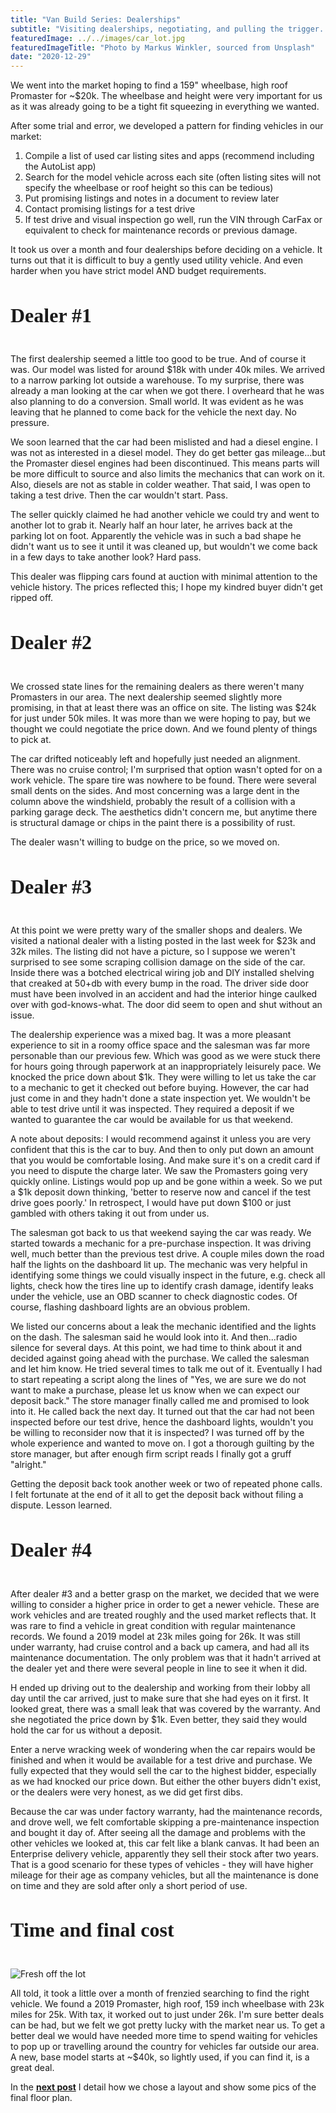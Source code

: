 ```yaml
---
title: "Van Build Series: Dealerships"
subtitle: "Visiting dealerships, negotiating, and pulling the trigger..."
featuredImage: ../../images/car_lot.jpg
featuredImageTitle: "Photo by Markus Winkler, sourced from Unsplash"
date: "2020-12-29"
---
```


We went into the market hoping to find a 159" wheelbase, high roof Promaster for ~$20k. The wheelbase and height were very important for us as it was already going to be a tight fit squeezing in everything we wanted.

After some trial and error, we developed a pattern for finding vehicles in our market:
1. Compile a list of used car listing sites and apps (recommend including the AutoList app)
2. Search for the model vehicle across each site (often listing sites will not specify the wheelbase or roof height so this can be tedious)
3. Put promising listings and notes in a document to review later
4. Contact promising listings for a test drive
5. If test drive and visual inspection go well, run the VIN through CarFax or equivalent to check for maintenance records or previous damage. 

It took us over a month and four dealerships before deciding on a vehicle. It turns out that it is difficult to buy a gently used utility vehicle. And even harder when you have strict model AND budget requirements. 

<h4 style="font-size:32px; font-family: Ubuntu;">Dealer #1</h4>

The first dealership seemed a little too good to be true. And of course it was. Our model was listed for around $18k with under 40k miles. We arrived to a narrow parking lot outside a warehouse. To my surprise, there was already a man looking at the car when we got there. I overheard that he was also planning to do a conversion. Small world. It was evident as he was leaving that he planned to come back for the vehicle the next day. No pressure. 

We soon learned that the car had been mislisted and had a diesel engine. I was not as interested in a diesel model. They do get better gas mileage...but the Promaster diesel engines had been discontinued. This means parts will be more difficult to source and also limits the mechanics that can work on it. Also, diesels are not as stable in colder weather. That said, I was open to taking a test drive. Then the car wouldn't start. Pass.

The seller quickly claimed he had another vehicle we could try and went to another lot to grab it. Nearly half an hour later, he arrives back at the parking lot on foot. Apparently the vehicle was in such a bad shape he didn't want us to see it until it was cleaned up, but wouldn't we come back in a few days to take another look? Hard pass.

This dealer was flipping cars found at auction with minimal attention to the vehicle history. The prices reflected this; I hope my kindred buyer didn't get ripped off.

<h4 style="font-size:32px; font-family: Ubuntu;">Dealer #2</h4>

We crossed state lines for the remaining dealers as there weren't many Promasters in our area. The next dealership seemed slightly more promising, in that at least there was an office on site. The listing was $24k for just under 50k miles. It was more than we were hoping to pay, but we thought we could negotiate the price down. And we found plenty of things to pick at.

The car drifted noticeably left and hopefully just needed an alignment. There was no cruise control; I'm surprised that option wasn't opted for on a work vehicle. The spare tire was nowhere to be found. There were several small dents on the sides. And most concerning was a large dent in the column above the windshield, probably the result of a collision with a parking garage deck. The aesthetics didn't concern me, but anytime there is structural damage or chips in the paint there is a possibility of rust. 

The dealer wasn't willing to budge on the price, so we moved on.

<h4 style="font-size:32px; font-family: Ubuntu;">Dealer #3</h4>

At this point we were pretty wary of the smaller shops and dealers. We visited a national dealer with a listing posted in the last week for $23k and 32k miles. The listing did not have a picture, so I suppose we weren't surprised to see some scraping collision damage on the side of the car. Inside there was a botched electrical wiring job and DIY installed shelving that creaked at 50+db with every bump in the road. The driver side door must have been involved in an accident and had the interior hinge caulked over with god-knows-what. The door did seem to open and shut without an issue. 

The dealership experience was a mixed bag. It was a more pleasant experience to sit in a roomy office space and the salesman was far more personable than our previous few. Which was good as we were stuck there for hours going through paperwork at an inappropriately leisurely pace. We knocked the price down about $1k. They were willing to let us take the car to a mechanic to get it checked out before buying. However, the car had just come in and they hadn't done a state inspection yet. We wouldn't be able to test drive until it was inspected. They required a deposit if we wanted to guarantee the car would be available for us that weekend. 

A note about deposits: I would recommend against it unless you are very confident that this is the car to buy. And then to only put down an amount that you would be comfortable losing. And make sure it's on a credit card if you need to dispute the charge later. We saw the Promasters going very quickly online. Listings would pop up and be gone within a week. So we put a $1k deposit down thinking, 'better to reserve now and cancel if the test drive goes poorly.' In retrospect, I would have put down $100 or just gambled with others taking it out from under us.

The salesman got back to us that weekend saying the car was ready. We started towards a mechanic for a pre-purchase inspection. It was driving well, much better than the previous test drive. A couple miles down the road half the lights on the dashboard lit up. The mechanic was very helpful in identifying some things we could visually inspect in the future, e.g. check all lights, check how the tires line up to identify crash damage, identify leaks under the vehicle, use an OBD scanner to check diagnostic codes. Of course, flashing dashboard lights are an obvious problem. 

We listed our concerns about a leak the mechanic identified and the lights on the dash. The salesman said he would look into it. And then...radio silence for several days. At this point, we had time to think about it and decided against going ahead with the purchase. We called the salesman and let him know. He tried several times to talk me out of it. Eventually I had to start repeating a script along the lines of "Yes, we are sure we do not want to make a purchase, please let us know when we can expect our deposit back." The store manager finally called me and promised to look into it. He called back the next day. It turned out that the car had not been inspected before our test drive, hence the dashboard lights, wouldn't you be willing to reconsider now that it is inspected? I was turned off by the whole experience and wanted to move on. I got a thorough guilting by the store manager, but after enough firm script reads I finally got a gruff "alright."

Getting the deposit back took another week or two of repeated phone calls. I felt fortunate at the end of it all to get the deposit back without filing a dispute. Lesson learned.

<h4 style="font-size:32px; font-family: Ubuntu;">Dealer #4</h4>

After dealer #3 and a better grasp on the market, we decided that we were willing to consider a higher price in order to get a newer vehicle. These are work vehicles and are treated roughly and the used market reflects that. It was rare to find a vehicle in great condition with regular maintenance records. We found a 2019 model at 23k miles going for 26k. It was still under warranty, had cruise control and a back up camera, and had all its maintenance documentation. The only problem was that it hadn't arrived at the dealer yet and there were several people in line to see it when it did.

H ended up driving out to the dealership and working from their lobby all day until the car arrived, just to make sure that she had eyes on it first. It looked great, there was a small leak that was covered by the warranty. And she negotiated the price down by $1k. Even better, they said they would hold the car for us without a deposit.

Enter a nerve wracking week of wondering when the car repairs would be finished and when it would be available for a test drive and purchase. We fully expected that they would sell the car to the highest bidder, especially as we had knocked our price down. But either the other buyers didn't exist, or the dealers were very honest, as we did get first dibs. 

Because the car was under factory warranty, had the maintenance records, and drove well, we felt comfortable skipping a pre-maintenance inspection and bought it day of. After seeing all the damage and problems with the other vehicles we looked at, this car felt like a blank canvas. It had been an Enterprise delivery vehicle, apparently they sell their stock after two years. That is a good scenario for these types of vehicles - they will have higher mileage for their age as company vehicles, but all the maintenance is done on time and they are sold after only a short period of use.

<h4 style="font-size:32px; font-family: Ubuntu;">Time and final cost</h4>

![Fresh off the lot](../../images/purchased_rear.jpg)

All told, it took a little over a month of frenzied searching to find the right vehicle. We found a 2019 Promaster, high roof, 159 inch wheelbase with 23k miles for 25k. With tax, it worked out to just under 26k. I'm sure better deals can be had, but we felt we got pretty lucky with the market near us. To get a better deal we would have needed more time to spend waiting for vehicles to pop up or travelling around the country for vehicles far outside our area. A new, base model starts at ~$40k, so lightly used, if you can find it, is a great deal.

In the **[next post](../van-build-layout/)** I detail how we chose a layout and show some pics of the final floor plan.